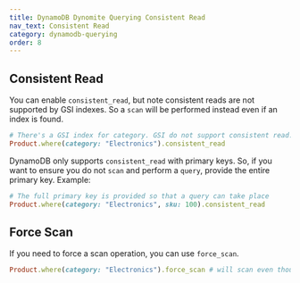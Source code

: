 ```yaml
---
title: DynamoDB Dynomite Querying Consistent Read
nav_text: Consistent Read
category: dynamodb-querying
order: 8
---
```


## Consistent Read

You can enable `consistent_read`, but note consistent reads are not supported by GSI indexes. So a `scan` will be performed instead even if an index is found.

```ruby
# There's a GSI index for category. GSI do not support consistent read. So it'll fallback to scan
Product.where(category: "Electronics").consistent_read
```

DynamoDB only supports `consistent_read` with primary keys. So, if you want to ensure you do not `scan` and perform a `query`, provide the entire primary key. Example:

```ruby
# The full primary key is provided so that a query can take place
Product.where(category: "Electronics", sku: 100).consistent_read
```

## Force Scan

If you need to force a scan operation, you can use `force_scan`.

```ruby
Product.where(category: "Electronics").force_scan # will scan even though there's an index on category
```
